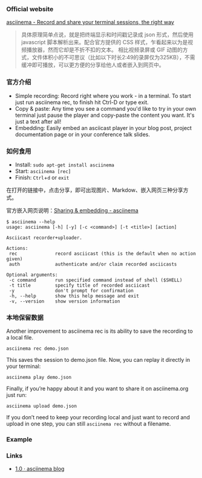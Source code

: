 ### Official website

[asciinema - Record and share your terminal sessions, the right way](https://asciinema.org/)

>具体原理简单点说，就是把终端显示和时间戳记录成 json 形式，然后使用 javascript 脚本解析出来。配合官方提供的 CSS 样式，乍看起来以为是视频播放器，然而它却是不折不扣的文本。
相比视频录屏或 GIF 动图的方式，文件体积小的不可思议（比如以下时长2:49的录屏仅为325KB），不需缓冲即可播放，可以更方便的分享给他人或者嵌入到网页中。

### 官方介绍

- Simple recording: Record right where you work - in a terminal. To start just run asciinema rec, to finish hit Ctrl-D or type exit.
- Copy & paste: Any time you see a command you'd like to try in your own terminal just pause the player and copy-paste the content you want. It's just a text after all!
- Embedding: Easily embed an asciicast player in your blog post, project documentation page or in your conference talk slides.

### 如何食用

- Install: `sudo apt-get install asciinema`
- Start: `asciinema [rec]`
- Finish: `Ctrl`+`d` or `exit`

在打开的链接中，点击分享，即可出现图片、Markdow、嵌入网页三种分享方式。

官方嵌入网页说明：[Sharing & embedding - asciinema](https://asciinema.org/docs/embedding)

```text
$ asciinema --help
usage: asciinema [-h] [-y] [-c <command>] [-t <title>] [action]

Asciicast recorder+uploader.

Actions:
 rec              record asciicast (this is the default when no action given)
 auth             authenticate and/or claim recorded asciicasts

Optional arguments:
 -c command       run specified command instead of shell ($SHELL)
 -t title         specify title of recorded asciicast
 -y               don't prompt for confirmation
 -h, --help       show this help message and exit
 -v, --version    show version information
```

### 本地保留数据

 Another improvement to asciinema rec is its ability to save the recording to a local file.

	asciinema rec demo.json

This saves the session to demo.json file. Now, you can replay it directly in your terminal:

	asciinema play demo.json

Finally, if you’re happy about it and you want to share it on asciinema.org just run:

	asciinema upload demo.json

If you don’t need to keep your recording local and just want to record and upload in one step, you can still `asciinema rec` without a filename.

### Example

<script type="text/javascript" src="https://asciinema.org/a/dlrhoklhmo0fgvs9u5fbzbcx5.js" id="asciicast-dlrhoklhmo0fgvs9u5fbzbcx5" async></script>


### Links

- [1.0 · asciinema blog](http://blog.asciinema.org/post/one-point-o/)
